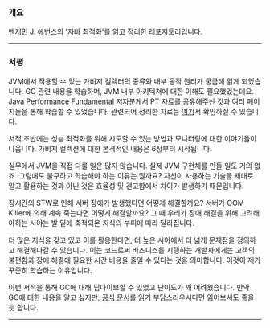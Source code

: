 ### 개요

벤저민 J. 에번스의 '자바 최적화'를 읽고 정리한 레포지토리입니다.

---

### 서평

JVM에서 적용할 수 있는 가비지 컬렉터의 종류와 내부 동작 원리가 궁금해 읽게 되었습니다. GC 관련 내용을 학습하며, JVM 내부 아키텍쳐에 대한 이해도 필요했었는데요. [Java Performance Fundamental](https://performeister.tistory.com/75) 저자분게서 PT 자료를 공유해주신 것과 여러 페이지들을 통해 학습할 수 있었습니다. 관련되어 정리한 자료는 [여기](https://github.com/leeho1110/optimizing-Java/blob/main/JVM%20Internal/JVM%20Internal.md)서 확인하실 수 있습니다.

서적 초반에는 성능 최적화를 위해 시도할 수 있는 방법과 모니터링에 대한 이야기들이 나옵니다. 가비지 컬렉션에 대한 본격적인 내용은 6장부터 시작됩니다. 

실무에서 JVM을 직접 다룰 일은 많지 않습니다. 실제 JVM 구현체를 만들 일도 거의 없죠. 그럼에도 불구하고 학습해야 하는 이유는 뭘까요? 자신이 사용하는 기술을 제대로 알고 활용하는 것과 아닌 것은 효율성 및 견고함에서 차이가 발생하기 때문입니다.

장시간의 STW로 인해 서버 장애가 발생했다면 어떻게 해결할까요? 서버가 OOM Killer에 의해 계속 죽는다면 어떻게 해결할까요? 그 때 우리가 장애 해결을 위해 고려해야하는 시야는 발 밑에 축적되온 지식의 부피에 따라 달라집니다. 

더 많은 지식을 갖고 있고 이를 활용한다면, 더 높은 시야에서 더 넓게 문제점을 정의하고 해결해나갈 수 있습니다. 이는 코드로써 비즈니스를 지탱하는 개발자에게는 고객의 불편함과 장애 해결에 필요한 시간 비용을 줄일 수 있다는 것을 의미합니다. 이것이 제가 꾸준히 학습하는 이유입니다. 

이번 서적을 통해 GC에 대해 딥다이브할 수 있었고 난이도가 꽤 어려웠습니다. 만약 GC에 대한 내용을 알고 싶지만, [공식 문서](https://www.oracle.com/webfolder/technetwork/tutorials/obe/java/gc01/index.html)를 읽기 부담스러우시다면 읽어보셔도 좋을 듯 합니다.

---

